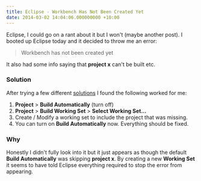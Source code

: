 ```yaml
---
title: Eclipse - Workbench Has Not Been Created Yet
date: 2014-03-02 14:04:06.000000000 +10:00
---
```

Eclipse, I could go on a rant about it but I won't (maybe another post). I booted up Eclipse today and it decided to throw me an error:

> Workbench has not been created yet

It also had some info saying that **project x** can't be built etc.

### Solution

After trying a few different [solutions](http://stackoverflow.com/questions/13773582/workbench-has-not-been-created-yet-error-in-eclipse-plugin-programming) I found the following worked for me:

1. **Project** > **Build Automatically** (turn off)
2. **Project** > **Build Working Set** > **Select Working Set...**
3. Create / Modify a working set to include the project that was missing.
4. You can turn on **Build Automatically** now. Everything should be fixed.

### Why
Honestly I didn't fully look into it but it just appears as though the default **Build Automatically** was skipping **project x**. By creating a new **Working Set** it seems to have told Eclipse everything required to stop the error from appearing.
